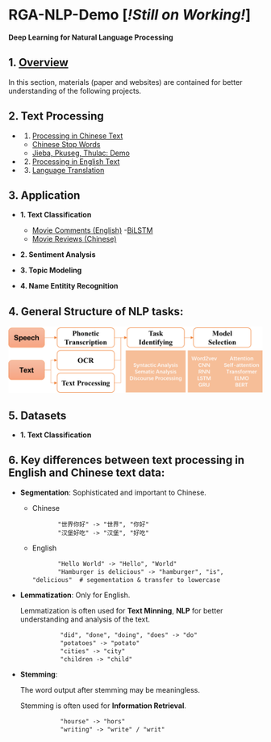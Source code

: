 # RGA-NLP-Demo      [*!Still on Working!*]
**Deep Learning for Natural Language Processing**

## 1. [Overview]((https://github.com/Junyan-Guo/NLP-Deep-Learning-Demo/tree/master/doc/Overview)) 
  In this section, materials (paper and websites) are contained for better understanding of the following projects.

## 2. Text Processing
  - 1. [Processing in Chinese Text](https://github.com/Junyan-Guo/NLP-Deep-Learning-Demo/tree/master/doc/Chinese%20Text%20Processing)
  
    * [Chinese Stop Words](https://github.com/Junyan-Guo/NLP-Deep-Learning-Demo/tree/master/doc/Chinese%20Text%20Processing/stop%20words)
    * [Jieba, Pkuseg, Thulac: Demo](https://github.com/Junyan-Guo/NLP-Deep-Learning-Demo/blob/master/doc/Chinese%20Text%20Processing/Chinese%20Text%20Processing.ipynb)
  - 2. [Processing in English Text](https://github.com/Junyan-Guo/NLP-Deep-Learning-Demo/tree/master/doc/English%20Text%20Processing)
  - 3. [Language Translation](https://github.com/Junyan-Guo/NLP-Deep-Learning-Demo/tree/master/doc/Language%20Translation)

## 3. Application
+ **1. Text Classification**
  - [Movie Comments (English)](https://github.com/Junyan-Guo/NLP-Deep-Learning-Demo/tree/master/doc/Application/Movie%20Comments)
      -[BiLSTM](https://github.com/Junyan-Guo/NLP-Deep-Learning-Demo/blob/master/doc/Application/Movie%20Comments/Movie%20Classification.ipynb)
  - [Movie Reviews (Chinese)](https://github.com/Junyan-Guo/NLP-Deep-Learning-Demo/tree/master/doc/Chinese%20Text%20Processng)

+ **2. Sentiment Analysis**

+ **3. Topic Modeling**

+ **4. Name Entitity Recognition**


## 4. General Structure of NLP tasks:

<img src="figs/Structure.png" alt="Structure" width="800"/>

## 5. Datasets
+ **1. Text Classification**

## 6. Key differences between text processing in English and Chinese text data:

  - **Segmentation**: Sophisticated and important to Chinese.
  
    + Chinese
                 
                 "世界你好" -> "世界", "你好"
                 "汉堡好吃" -> "汉堡", "好吃"
    
    + English
                 
                 "Hello World" -> "Hello", "World"
                 "Hamburger is delicious" -> "hamburger", "is", "delicious"  # segementation & transfer to lowercase
    
  - **Lemmatization**: Only for English.
    
    Lemmatization is often used for **Text Minning**, **NLP** for better understanding and analysis of the text.
                 
                   "did", "done", "doing", "does" -> "do"
                   "potatoes" -> "potato"                 
                   "cities" -> "city"                 
                   "children -> "child"
                 
  - **Stemming**:
    
    The word output after stemming may be meaningless.
    
    Stemming is often used for **Information Retrieval**.
                 
                   "hourse" -> "hors"
                   "writing" -> "write" / "writ"
